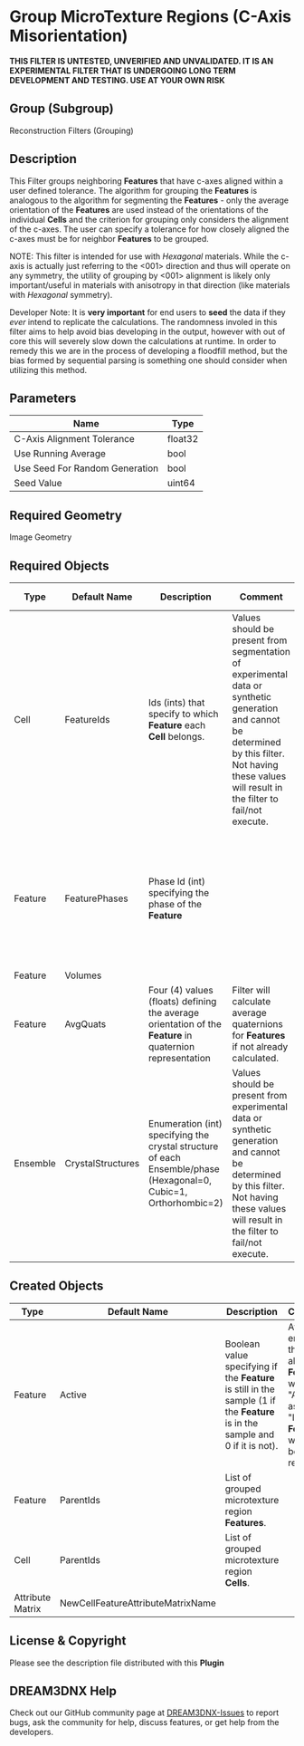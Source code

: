 # Group MicroTexture Regions (C-Axis Misorientation)

**THIS FILTER IS UNTESTED, UNVERIFIED AND UNVALIDATED. IT IS AN EXPERIMENTAL FILTER THAT IS UNDERGOING LONG TERM DEVELOPMENT
AND TESTING. USE AT YOUR OWN RISK**

## Group (Subgroup)

Reconstruction Filters (Grouping)

## Description

This Filter groups neighboring **Features** that have c-axes aligned within a user defined tolerance.  The algorithm for grouping the **Features** is analogous to the algorithm for segmenting the **Features** - only the average orientation of the **Features** are used instead of the orientations of the individual **Cells** and the criterion for grouping only considers the alignment of the c-axes.  The user can specify a tolerance for how closely aligned the c-axes must be for neighbor **Features** to be grouped.

NOTE: This filter is intended for use with *Hexagonal* materials.  While the c-axis is actually just referring to the <001> direction and thus will operate on any symmetry, the utility of grouping by <001> alignment is likely only important/useful in materials with anisotropy in that direction (like materials with *Hexagonal* symmetry).

Developer Note: It is **very important** for end users to **seed** the data if they *ever* intend to replicate the calculations. The randomness involed in this filter aims to help avoid bias developing in the output, however with out of core this will severely slow down the calculations at runtime. In order to remedy this we are in the process of developing a floodfill method, but the bias formed by sequential parsing is something one should consider when utilizing this method.

## Parameters

| Name | Type |
|------|------|
| C-Axis Alignment Tolerance | float32 |
| Use Running Average | bool |
| Use Seed For Random Generation | bool |
| Seed Value | uint64 |

## Required Geometry

Image Geometry

## Required Objects

| Type | Default Name | Description | Comment | Filters Known to Create Data |
|------|--------------|-------------|---------|-----|
| Cell | FeatureIds | Ids (ints) that specify to which **Feature** each **Cell** belongs. | Values should be present from segmentation of experimental data or synthetic generation and cannot be determined by this filter. Not having these values will result in the filter to fail/not execute. | Segment Features (Misorientation, C-Axis Misorientation, Scalar) (Reconstruction), Read Dx File (IO), Read Ph File (IO), Pack Primary Phases (SyntheticBuilding), Insert Precipitate Phases (SyntheticBuilding), Establish Matrix Phase (SyntheticBuilding) |
| Feature | FeaturePhases | Phase Id (int) specifying the phase of the **Feature**| | Find Feature Phases (Generic), Read Feature Info File (IO), Pack Primary Phases (SyntheticBuilding), Insert Precipitate Phases (SyntheticBuilding), Establish Matrix Phase (SyntheticBuilding) |
| Feature | Volumes | | | |
| Feature | AvgQuats | Four (4) values (floats) defining the average orientation of the **Feature** in quaternion representation | Filter will calculate average quaternions for **Features** if not already calculated. | Find Feature Average Orientations (Statistics) |
| Ensemble | CrystalStructures | Enumeration (int) specifying the crystal structure of each Ensemble/phase (Hexagonal=0, Cubic=1, Orthorhombic=2) | Values should be present from experimental data or synthetic generation and cannot be determined by this filter. Not having these values will result in the filter to fail/not execute. | Read H5Ebsd File (IO), Read Ensemble Info File (IO), Initialize Synthetic Volume (SyntheticBuilding) |

## Created Objects

| Type | Default Name | Description | Comment |
|------|--------------|-------------|---------|
| Feature | Active | Boolean value specifying if the **Feature** is still in the sample (1 if the **Feature** is in the sample and 0 if it is not). | At the end of the filter, all **Features** will be "Active" as the "Inactive" **Features** will have been removed. |
| Feature | ParentIds | List of grouped microtexture region **Features**. |  |
| Cell | ParentIds | List of grouped microtexture region **Cells**. |  |
| Attribute Matrix | NewCellFeatureAttributeMatrixName |  |  |

## License & Copyright

Please see the description file distributed with this **Plugin**

## DREAM3DNX Help

Check out our GitHub community page at [DREAM3DNX-Issues](https://github.com/BlueQuartzSoftware/DREAM3DNX-Issues) to report bugs, ask the community for help, discuss features, or get help from the developers.

